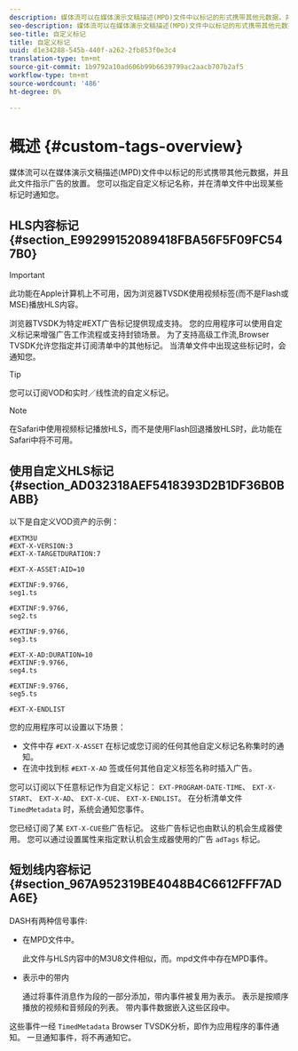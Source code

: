 ```yaml
---
description: 媒体流可以在媒体演示文稿描述(MPD)文件中以标记的形式携带其他元数据，并且此文件指示广告的放置。 您可以指定自定义标记名称，并在清单文件中出现某些标记时通知您。
seo-description: 媒体流可以在媒体演示文稿描述(MPD)文件中以标记的形式携带其他元数据，并且此文件指示广告的放置。 您可以指定自定义标记名称，并在清单文件中出现某些标记时通知您。
seo-title: 自定义标记
title: 自定义标记
uuid: d1e34288-545b-440f-a262-2fb853f0e3c4
translation-type: tm+mt
source-git-commit: 1b9792a10ad606b99b6639799ac2aacb707b2af5
workflow-type: tm+mt
source-wordcount: '486'
ht-degree: 0%

---
```



# 概述 {#custom-tags-overview}

媒体流可以在媒体演示文稿描述(MPD)文件中以标记的形式携带其他元数据，并且此文件指示广告的放置。 您可以指定自定义标记名称，并在清单文件中出现某些标记时通知您。

## HLS内容标记 {#section_E99299152089418FBA56F5F09FC547B0}

>[!IMPORTANT]
>
>此功能在Apple计算机上不可用，因为浏览器TVSDK使用视频标签(而不是Flash或MSE)播放HLS内容。

浏览器TVSDK为特定#EXT广告标记提供现成支持。 您的应用程序可以使用自定义标记来增强广告工作流程或支持封锁场景。 为了支持高级工作流,Browser TVSDK允许您指定并订阅清单中的其他标记。 当清单文件中出现这些标记时，会通知您。

>[!TIP]
>
>您可以订阅VOD和实时／线性流的自定义标记。

>[!NOTE]
>
>在Safari中使用视频标记播放HLS，而不是使用Flash回退播放HLS时，此功能在Safari中将不可用。

## 使用自定义HLS标记 {#section_AD032318AEF5418393D2B1DF36B0BABB}

以下是自定义VOD资产的示例：

```
#EXTM3U
#EXT-X-VERSION:3
#EXT-X-TARGETDURATION:7
 
#EXT-X-ASSET:AID=10
 
#EXTINF:9.9766,
seg1.ts
 
#EXTINF:9.9766,
seg2.ts
 
#EXTINF:9.9766,
seg3.ts
 
#EXT-X-AD:DURATION=10
#EXTINF:9.9766,
seg4.ts
 
#EXTINF:9.9766,
seg5.ts
 
#EXT-X-ENDLIST
```

您的应用程序可以设置以下场景：

* 文件中存 `#EXT-X-ASSET` 在标记或您订阅的任何其他自定义标记名称集时的通知。
* 在流中找到标 `#EXT-X-AD` 签或任何其他自定义标签名称时插入广告。

您可以订阅以下任意标记作为自定义标记： `EXT-PROGRAM-DATE-TIME`、 `EXT-X-START`、 `EXT-X-AD`、 `EXT-X-CUE`、 `EXT-X-ENDLIST`。 在分析清单文件 `TimedMetadata` 时，系统会通知您事件。

您已经订阅了某 `EXT-X-CUE`些广告标记。 这些广告标记也由默认的机会生成器使用。 您可以通过设置属性来指定默认机会生成器使用的广告 `adTags` 标记。

## 短划线内容标记 {#section_967A952319BE4048B4C6612FFF7ADA6E}

DASH有两种信号事件:

* 在MPD文件中。

   此文件与HLS内容中的M3U8文件相似，而。mpd文件中存在MPD事件。
* 表示中的带内

   通过将事件消息作为段的一部分添加，带内事件被复用为表示。 表示是按顺序播放的视频和音频段的列表。 带内事件数据嵌入这些区段中。

这些事件一经 `TimedMetadata` Browser TVSDK分析，即作为应用程序的事件通知。 一旦通知事件，将不再通知它。
